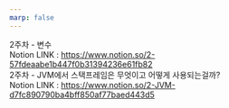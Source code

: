 ```yaml
---
marp: false
---
```


2주차 - 변수<br>
Notion LINK : https://www.notion.so/2-57fdeaabe1b447f0b31394236e61fb82<br>
2주차 - JVM에서 스택프레임은 무엇이고 어떻게 사용되는걸까? <br>
Notion LINK : https://www.notion.so/2-JVM-d7fc890790ba4bff850af77baed443d5<br>